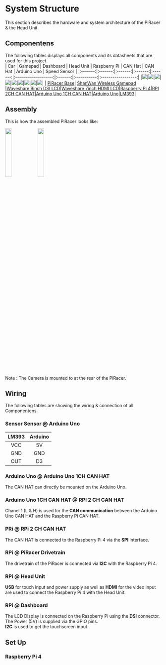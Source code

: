 # System Structure
This section describes the hardware and system architecture of the PiRacer & the Head Unit. 

## Componentens
The following tables displays all components and its datasheets that are used for this project. <br>
| Car | Gamepad | Dashboard | Head Unit | Raspberry Pi | CAN Hat | CAN Hat | Arduino Uno | Speed Sensor |
|:-------:|:-------:|:-------:|:-------:|:-------:|:-------------------:|:-------:|:-----------:|:------------------:|
|<img src="./images/piracer.jpg" >|<img src="./images/gamepad.png" >|<img src="./images/waveshare-9inch-DSI-LCD.png" >|<img src="./images/waveshare-7inch-HDMI-LCD.jpg" >|<img src="./images/raspberry-pi-4-modell-b.jpg">|<img src="./images/2ch-can-fd-hat.jpg">|<img src="./images/can_bus_shield_Ardunio.png">|<img src="./images/arduino_uno.png">|<img src="./images/speedsensor.png">|
| [PiRacer Base](https://www.waveshare.com/piracer-ai-kit.htm)| [ShanWan Wireless Gamepad]() |[Waveshare 9inch DSI LCD](https://www.waveshare.com/wiki/7.9inch_DSI_LCD)|[Waveshare 7inch HDMI LCD](https://www.waveshare.com/wiki/7inch_HDMI_LCD_(C))|[Raspberry Pi 4](LINK)|[RPI 2CH CAN HAT](LINK)|[Arduino Uno 1CH CAN HAT](LINK)|[Arduino Uno](LINK)|[LM393](LINK)|

## Assembly
This is how the assembled PiRacer looks like:

<img src="./images/Assembled_PiRacer_1.JPG" width="20%" height="auto">
<img src="./images/Assembled_PiRacer_2.JPG" width="20%" height="auto">

Note : The Camera is mounted to at the rear of the PiRacer.

## Wiring
The following tables are showing the wiring & connection of all Componentens.

### Sensor Sensor @ Arduino Uno
| LM393 | Arduino | 
|:--------------------:|:-------:|
| VCC                  | 5V      | 
| GND                  | GND     | 
| OUT                  | D3      | 

### Arduino Uno @ Arduino Uno 1CH CAN HAT
The CAN HAT can directly be mounted on the Arduino Uno. <br>

### Arduino Uno 1CH CAN HAT @ RPI 2 CH CAN HAT
Chanel 1 (L & H) is used for the **CAN communication** between the Arduino Uno CAN HAT and the Raspberry Pi CAN HAT. <br>

### PRi @ RPi 2 CH CAN HAT
The CAN HAT is connected to the Raspberry Pi 4 via the **SPI** interface. <br>

### RPi @ PiRacer Drivetrain
The drivetrain of the PiRacer is connected via **I2C** with the Raspberry Pi 4.

### RPi @ Head Unit
**USB** for touch input and power supply as well as **HDMI** for the video input are used to connect the Raspberry Pi 4 with the Head Unit.

### RPi @ Dashboard
The LCD Display is connected on the Raspberry Pi using the **DSI** connector. <br>
The Power (5V) is supplied via the GPIO pins. <br>
**I2C** is used to get the touchscreen input. <br>

## Set Up 
### Raspberry Pi 4
### 






